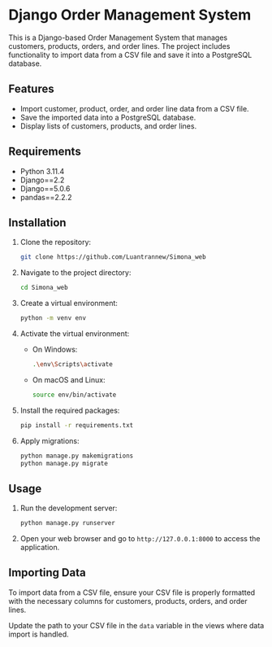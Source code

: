 # Django Order Management System

This is a Django-based Order Management System that manages customers, products, orders, and order lines. The project includes functionality to import data from a CSV file and save it into a PostgreSQL database.

## Features

- Import customer, product, order, and order line data from a CSV file.
- Save the imported data into a PostgreSQL database.
- Display lists of customers, products, and order lines.

## Requirements

- Python 3.11.4
- Django==2.2
- Django==5.0.6
- pandas==2.2.2

## Installation

1. Clone the repository:
    ```bash
    git clone https://github.com/Luantrannew/Simona_web
    ```

2. Navigate to the project directory:
    ```bash
    cd Simona_web
    ```

3. Create a virtual environment:
    ```bash
    python -m venv env
    ```

4. Activate the virtual environment:
    - On Windows:
        ```bash
        .\env\Scripts\activate
        ```
    - On macOS and Linux:
        ```bash
        source env/bin/activate
        ```

5. Install the required packages:
    ```bash
    pip install -r requirements.txt
    ```

6. Apply migrations:
    ```bash
    python manage.py makemigrations
    python manage.py migrate
    ```

## Usage

1. Run the development server:
    ```bash
    python manage.py runserver
    ```

2. Open your web browser and go to `http://127.0.0.1:8000` to access the application.

## Importing Data

To import data from a CSV file, ensure your CSV file is properly formatted with the necessary columns for customers, products, orders, and order lines.

Update the path to your CSV file in the `data` variable in the views where data import is handled.


